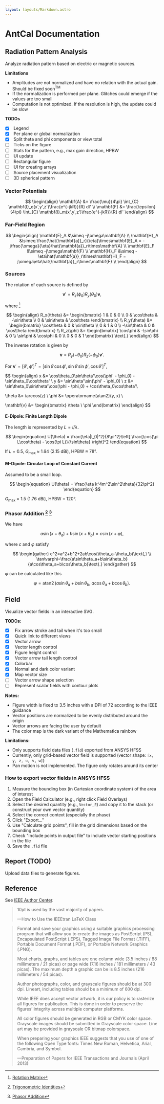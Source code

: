 ```yaml
---
layout: layouts/Markdown.astro
---
```


# AntCal Documentation

## Radiation Pattern Analysis

Analyze radiation pattern based on electric or magnetic sources.

**Limitations**

- Amplitudes are not normalized and have no relation with the actual gain. Should be fixed soon<sup>TM</sup>
- If the normalization is performed per plane. Glitches could emerge if the values are too small
- Computation is not optimized. If the resolution is high, the update could be slow

**TODOs**

- [x] &nbsp;Legend
- [x] &nbsp;Per plane or global normalization
- [x] &nbsp;Split theta and phi components or view total
- [ ] &nbsp;Ticks on the figure
- [ ] &nbsp;Stats for the pattern, e.g., max gain direction, HPBW
- [ ] &nbsp;UI update
- [ ] &nbsp;Rectangular figure
- [ ] &nbsp;UI for creating arrays
- [ ] &nbsp;Source placement visualization
- [ ] &nbsp;3D spherical pattern

### Vector Potentials

$$
\begin{align}
\mathbf{A} &= \frac{\mu}{4\pi} \int_{C} \mathbf{I}_e(x',y',z')\frac{e^{-jkR}}{R} dl' \\
\mathbf{F} &= \frac{\epsilon}{4\pi} \int_{C} \mathbf{I}_m(x',y',z')\frac{e^{-jkR}}{R} dl'
\end{align}
$$

### Far-Field Region

$$
\begin{align}
\mathbf{E}_A &\simeq -j\omega\mathbf{A} \\
\mathbf{H}_A &\simeq \frac{\hat{\mathbf{a}}_r}{\eta}\times\mathbf{E}_A
= -j\frac{\omega}{\eta}\hat{\mathbf{a}}_r\times\mathbf{A} \\
\mathbf{E}_F &\simeq -j\omega\mathbf{F} \\
\mathbf{H}_F &\simeq -\eta\hat{\mathbf{a}}_r\times\mathbf{H}_F
= j\omega\eta\hat{\mathbf{a}}_r\times\mathbf{F} \\
\end{align}
$$

### Sources

The rotation of each source is defined by

$$
\begin{equation}
\mathbf{v}' = R_z(\phi_0)R_y(\theta_0)\mathbf{v}
\text{,}
\end{equation}
$$

where [^rotation]

$$
\begin{align}
R_x(\theta) &=
\begin{bmatrix}
1 & 0 & 0 \\
0 & \cos\theta & -\sin\theta \\
0 & \sin\theta & \cos\theta
\end{bmatrix} \\
R_y(\theta) &=
\begin{bmatrix}
\cos\theta & 0 & \sin\theta \\
0 & 1 & 0 \\
-\sin\theta & 0 & \cos\theta
\end{bmatrix} \\
R_z(\phi) &=
\begin{bmatrix}
\cos\phi & -\sin\phi & 0 \\
\sin\phi & \cos\phi & 0 \\
0 & 0 & 1
\end{bmatrix}
\text{.}
\end{align}
$$

The inverse rotation is given by

$$
\begin{equation}
\mathbf{v} = R_y(-\theta_0)R_z(-\phi_0)\mathbf{v}'
\text{.}
\end{equation}
$$

For $\mathbf{v}'
= [\theta', \phi']^T
= [\sin\theta'\cos\phi', \sin\theta'\sin\phi', \cos\theta']^T$,

$$
\begin{align}
x &= \cos\theta_0\sin\theta'\cos(\phi' - \phi_0) - \sin\theta_0\cos\theta' \\
y &= \sin\theta'\sin(\phi' - \phi_0) \\
z &= \sin\theta_0\sin\theta'\cos(\phi - \phi_0) + \cos\theta_0\cos\theta'\\

\theta &= \arccos(z) \\
\phi &= \operatorname{atan2}(y, x) \\

\mathbf{v} &=
\begin{bmatrix}
\theta \\ \phi
\end{bmatrix}
\end{align}
$$

[^rotation]: [Rotation Matrix](https://en.wikipedia.org/wiki/Rotation_matrix#In_three_dimensions)

#### E-Dipole: Finite Length Dipole

The length is represented by $L = l/\lambda$.

$$
\begin{equation}
U(\theta) = \frac{\eta|I_0|^2}{8\pi^2}\left[
\frac{\cos(\pi L\cos\theta) - \cos(\pi L)}{\sin\theta}
\right]^2
\end{equation}
$$

If $L$ = 0.5, $G_{\text{max}}$ ≈ 1.64 (2.15 dBi), HPBW ≈ 78°.

#### M-Dipole: Circular Loop of Constant Current

Assumed to be a small loop.

$$
\begin{equation}
U(\theta) = \frac{\eta k^4m^2\sin^2\theta}{32\pi^2}
\end{equation}
$$

$G_{\text{max}}$ = 1.5 (1.76 dBi), HPBW = 120°.

### Phasor Addition [^phase-shift] [^phasor-addition]

We have

$$
\begin{equation}
a\sin(x+\theta_a)+b\sin(x+\theta_b)=c\sin(x+\varphi)\text{,}
\end{equation}
$$

where $c$ and $\varphi$ satisfy

$$
\begin{gather}
c^2=a^2+b^2+2ab\cos(\theta_a-\theta_b)\text{,} \\
\tan\varphi=\frac{a\sin\theta_a+b\sin\theta_b}{a\cos\theta_a+b\cos\theta_b}\text{.}
\end{gather}
$$

$\varphi$ can be calculated like this

$$
\begin{equation}
\varphi=\operatorname{atan2}(a\sin\theta_a+b\sin\theta_b,\ a\cos\theta_a+b\cos\theta_b)\text{.}
\end{equation}
$$

[^phase-shift]: [Trigonometric Identities](https://en.wikipedia.org/wiki/List_of_trigonometric_identities#Arbitrary_phase_shift)

[^phasor-addition]: [Phasor Addition](https://en.wikipedia.org/wiki/Phasor#Addition)

## Field

Visualize vector fields in an interactive SVG.

**TODOs:**

- [x] &nbsp; Fix arrow stroke and tail when it's too small
- [x] &nbsp; Quick link to different views
- [x] &nbsp; Vector arrow
- [x] &nbsp; Vector length control
- [x] &nbsp; Figure height control
- [x] &nbsp; Vector arrow tail length control
- [x] &nbsp; Colorbar
- [x] &nbsp; Normal and dark color variant
- [x] &nbsp; Map vector size
- [ ] &nbsp; Vector arrow shape selection
- [ ] &nbsp; Represent scalar fields with contour plots

**Notes:**

- Figure width is fixed to 3.5 inches with a DPI of 72 according to the IEEE guidance
- Vector positions are normalized to be evenly distributed around the origin
- Vector arrows are facing the user by default
- The color map is the dark variant of the Mathematica rainbow

**Limitations:**

- Only supports field data files (`.fld`) exported from ANSYS HFSS
- Currently, only grid-based vector field is supported (vector shape: `[x, y, z, u, v, w]`)
- Pan motion is not implemented. The figure only rotates around its center

### How to export vector fields in ANSYS HFSS

1. Measure the bounding box (in Cartesian coordinate system) of the area of interest
2. Open the Field Calculator (e.g., right click Field Overlays)
3. Select the desired quantity (e.g., `Vector_E`) and copy it to the stack (or construct your own vector quantity)
4. Select the correct context (especially the phase)
5. Click "Export..."
6. Use "Calculate grid points", fill in the grid dimensions based on the bounding box
7. Check "Include points in output file" to include vector starting positions in the file
8. Save the `.fld` file

## Report (TODO)

Upload data files to generate figures.

## Reference

See [IEEE Author Center](https://journals.ieeeauthorcenter.ieee.org).

> 10pt is used by the vast majority of papers.
>
> —How to Use the IEEEtran LaTeX Class

> Format and save your graphics using a suitable
> graphics processing program that will allow
> you to create the images as PostScript (PS),
> Encapsulated PostScript (.EPS),
> Tagged Image File Format (.TIFF),
> Portable Document Format (.PDF),
> or Portable Network Graphics (.PNG).
>
> Most charts, graphs, and tables are one column wide
> (3.5 inches / 88 millimeters / 21 picas)
> or page wide (7.16 inches / 181 millimeters / 43 picas).
> The maximum depth a graphic can be is 8.5 inches
> (216 millimeters / 54 picas).
>
> Author photographs, color, and grayscale figures
> should be at 300 dpi.
> Lineart, including tables should be a minimum
> of 600 dpi.
>
> While IEEE does accept vector artwork,
> it is our policy is to rasterize
> all figures for publication.
> This is done in order to preserve the
> figures’ integrity across multiple computer platforms.
>
> All color figures should be generated in RGB
> or CMYK color space.
> Grayscale images should be submitted in
> Grayscale color space.
> Line art may be provided in grayscale
> OR bitmap colorspace.
>
> When preparing your graphics IEEE suggests
> that you use of one of the
> following Open Type fonts:
> Times New Roman, Helvetica, Arial, Cambria, and Symbol.
>
> —Preparation of Papers for IEEE Transactions and Journals (April 2013)

$$
$$
